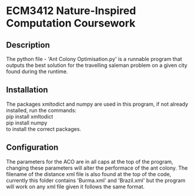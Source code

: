 # ECM3412 Nature-Inspired Computation Coursework

## Description
The python file - 'Ant Colony Optimisation.py' is a runnable program that outputs the best solution for the travelling saleman problem on a given city found during the runtime. 

## Installation

The packages xmltodict and numpy are used in this program, if not already installed, run the commands: <br>
pip install xmltodict <br>
pip install numpy <br>
to install the correct packages.

## Configuration

The parameters for the ACO are in all caps at the top of the program, changing these parameters will alter the performace of the ant colony. The filename of the distance xml file is also found at the top of the code, currently this folder contains 'Burma.xml' and 'Brazil.xml' but the program will work on any xml file given it follows the same format.

